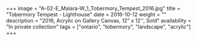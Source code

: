 +++
image = "A-02-E_Malara-W_1_Tobermory_Tempest_2016.jpg"
title = "Tobermory Tempest - Lighthouse"
date = 2016-10-12
weight = ""
description = "2016, Acrylic on Gallery Canvas, 12\" x 12'', Sold"
availability = "In private collection"
tags = ["ontario", "tobermory", "landscape", "acrylic"]
+++
